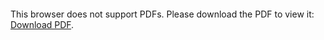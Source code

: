 <object data="2020_01_01_palette_search_v2.pdf" type="application/pdf" width="700px" height="700px">
    <embed src="/2020_01_01_palette_search_v2.pdf">
        <p>This browser does not support PDFs. Please download the PDF to view it: <a href="/2020_01_01_palette_search_v2.pdf">Download PDF</a>.</p>
    </embed>
</object>